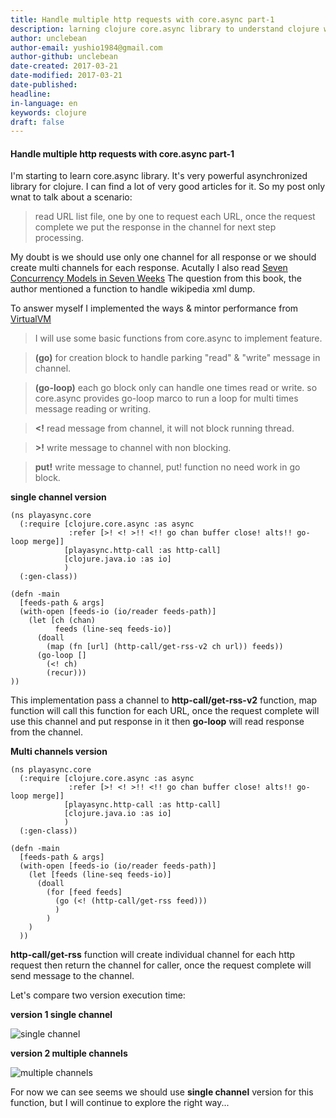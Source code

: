 ```yaml
---
title: Handle multiple http requests with core.async part-1
description: larning clojure core.async library to understand clojure way handle concurrency.
author: unclebean
author-email: yushio1984@gmail.com
author-github: unclebean
date-created: 2017-03-21
date-modified: 2017-03-21
date-published: 
headline:
in-language: en
keywords: clojure
draft: false
---
```


#### Handle multiple http requests with core.async part-1

I'm starting to learn core.async library. It's very powerful asynchronized library for clojure. I can find a lot of very good articles for it. So my post only wnat to talk about a scenario:
>read URL list file, one by one to request each URL, once the request complete we put the response in the channel for next step processing.

My doubt is we should use only one channel for all response or we should create multi channels for each response. Acutally I also read [Seven Concurrency Models in Seven Weeks](https://pragprog.com/book/pb7con/seven-concurrency-models-in-seven-weeks) The question from this book, the author mentioned a function to handle wikipedia xml dump. 

To answer myself I implemented the ways & mintor performance from [VirtualVM](https://visualvm.java.net) 

>I will use some basic functions from core.async to implement feature.

>**(go)** for creation block to handle parking "read" & "write" message in channel.

>**(go-loop)** each go block only can handle one times read or write. so core.async provides go-loop marco to run a loop for multi times message reading or writing.

>**<!** read message from channel, it will not block running thread.

>**>!** write message to channel with non blocking.

>**put!** write message to channel, put! function no need work in go block.

**single channel version**

```
(ns playasync.core
  (:require [clojure.core.async :as async
             :refer [>! <! >!! <!! go chan buffer close! alts!! go-loop merge]]
            [playasync.http-call :as http-call]
            [clojure.java.io :as io]
            )
  (:gen-class))

(defn -main
  [feeds-path & args]
  (with-open [feeds-io (io/reader feeds-path)]
    (let [ch (chan)
          feeds (line-seq feeds-io)]
      (doall
        (map (fn [url] (http-call/get-rss-v2 ch url)) feeds))
      (go-loop []
        (<! ch)
        (recur)))
))
```
This implementation pass a channel to **http-call/get-rss-v2** function, map function will call this function for each URL, once the request complete will use this channel and put response in it then **go-loop** will read response from the channel.

**Multi channels version**

```
(ns playasync.core
  (:require [clojure.core.async :as async
             :refer [>! <! >!! <!! go chan buffer close! alts!! go-loop merge]]
            [playasync.http-call :as http-call]
            [clojure.java.io :as io]
            )
  (:gen-class))

(defn -main
  [feeds-path & args]
  (with-open [feeds-io (io/reader feeds-path)]
    (let [feeds (line-seq feeds-io)]
      (doall
        (for [feed feeds]
          (go (<! (http-call/get-rss feed)))
          )
        )
    )
  ))
```

**http-call/get-rss** function will create individual channel for each http request then return the channel for caller, once the request complete will send message to the channel.

Let's compare two version execution time:

**version 1 single channel** 

![single channel](https://unclebean.github.io/images/clojure-async-single-channel.png)

**version 2 multiple channels**

![multiple channels](https://unclebean.github.io/images/clojure-async-multi-channels.png)

For now we can see seems we should use **single channel** version for this function, but I will continue to explore the right way...





